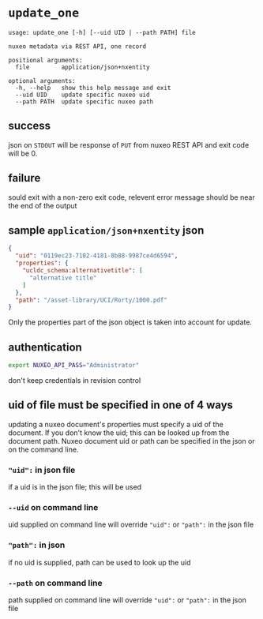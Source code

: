 # `update_one`

```
usage: update_one [-h] [--uid UID | --path PATH] file

nuxeo metadata via REST API, one record

positional arguments:
  file         application/json+nxentity

optional arguments:
  -h, --help   show this help message and exit
  --uid UID    update specific nuxeo uid
  --path PATH  update specific nuxeo path
```

## success
json on `STDOUT` will be response of `PUT` from nuxeo REST API and exit code will be 0.

## failure
sould exit with a non-zero exit code, relevent error message should be near the end of the output

## sample `application/json+nxentity` json

```json
{
  "uid": "0119ec23-7102-4181-8b88-9987ce4d6594",
  "properties": {
    "ucldc_schema:alternativetitle": [
      "alternative title"
    ]
  },
  "path": "/asset-library/UCI/Rorty/1000.pdf"
}
```

Only the properties part of the json object is taken into account for update.  

## authentication
```bash
export NUXEO_API_PASS="Administrator"
```

don't keep credentials in revision control

## uid of file must be specified in one of 4 ways

updating a nuxeo document's properties must specify a uid of the document.  If you don't know
the uid; this can be looked up from the document path.  Nuxeo document uid or path can be specified in the 
json or on the command line.

### `"uid":` in json file
if a uid is in the json file; this will be used 

### `--uid` on command line
uid supplied on command line will override `"uid":` or `"path":`
in the json file

### `"path":` in json
if no uid is supplied, path can be used to look up the uid

### `--path` on command line
path supplied on command line will override `"uid":` or `"path":`
in the json file
